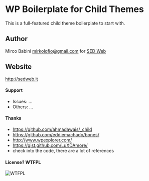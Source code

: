 # WP Boilerplate for Child Themes

This is a full-featured child theme boilerplate to start with.

## Author
Mirco Babini <mirkolofio@gmail.com> for [SED Web](http://sedweb.it)

## Website
<http://sedweb.it>

#### Support
- Issues: ...
- Others: ...

#### Thanks
- https://github.com/ahmadawais/_child
- https://github.com/eddiemachado/bones/
- http://www.wpexplorer.com/
- https://gist.github.com/LuXDAmore/
- check into the code, there are a lot of references

#### License? WTFPL
![WTFPL](http://www.wtfpl.net/wp-content/uploads/2012/12/wtfpl-strip.jpg)
